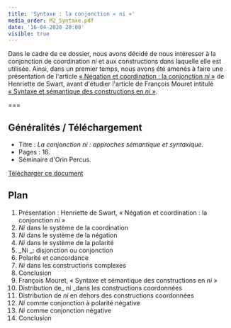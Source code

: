```yaml
---
title: 'Syntaxe : la conjonction « ni »'
media_order: M2_Syntaxe.pdf
date: '16-04-2020 20:08'
visible: true
---
```


Dans le cadre de ce dossier, nous avons décidé de nous intéresser à la conjonction de coordination _ni_ et aux constructions dans laquelle elle est utilisée. Ainsi, dans un premier temps, nous avons été amenés à faire une présentation de l'article [«&nbsp;Négation et coordination&nbsp;: la conjonction _ni_&nbsp;»](swart-01-negation.pdf) de Henriette de Swart, avant d'étudier l'article de François Mouret intitulé [«&nbsp;Syntaxe et sémantique des constructions en _ni_&nbsp;»](http://www.llf.cnrs.fr/Gens/Mouret/mouret-fdl.pdf).

===

## Généralités / Téléchargement

- Titre&nbsp;: _La conjonction ni&nbsp;: approches sémantique et syntaxique._
- Pages&nbsp;: 16.
- Séminaire d'Orin Percus.
 
[Télécharger ce document](M2_Syntaxe.pdf)

## Plan

1. Présentation : Henriette de Swart, «&nbsp;Négation et coordination&nbsp;: la conjonction _ni_&nbsp;»
  1. _Ni_ dans le système de la coordination
  2. _Ni_ dans le système de la négation
  3. _Ni_ dans le système de la polarité
  4. _Ni _: disjonction ou conjonction
  5. Polarité et concordance
  6. _Ni_ dans les constructions complexes
  7. Conclusion
2. François Mouret, «&nbsp;Syntaxe et sémantique des constructions en _ni_&nbsp;»
  1. Distribution de_ ni _dans les constructions coordonnées
  2. Distribution de _ni_ en dehors des constructions coordonnées
  3. _Ni_ comme conjonction à polarité négative
  4. _Ni_ comme conjonction négative
  5. Conclusion